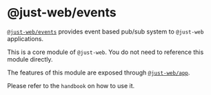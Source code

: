 # @just-web/events

[`@just-web/events`] provides event based pub/sub system to `@just-web` applications.

This is a core module of `@just-web`.
You do not need to reference this module directly.

The features of this module are exposed through [`@just-web/app`].

Please refer to the `handbook` on how to use it.

[`@just-web/app`]: https://github.com/justland/just-web/tree/main/frameworks/app
[`@just-web/events`]: https://github.com/justland/just-web/tree/main/frameworks/events
